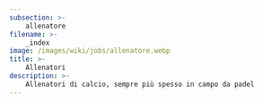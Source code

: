 ```yaml
---
subsection: >-
    allenatore
filename: >-
    _index
image: /images/wiki/jobs/allenatore.webp
title: >-
    Allenatori
description: >-
    Allenatori di calcio, sempre più spesso in campo da padel
---
```

